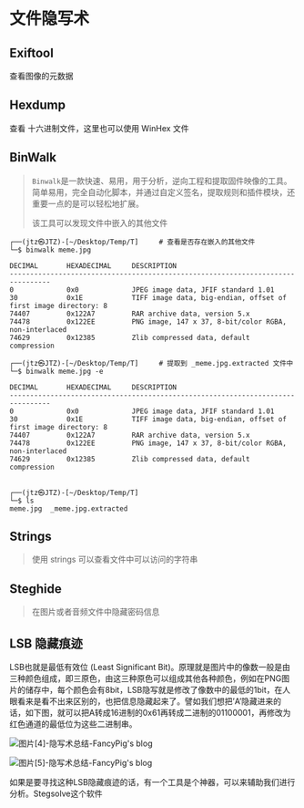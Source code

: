 # 文件隐写术

## Exiftool

查看图像的元数据

## Hexdump

查看 十六进制文件，这里也可以使用 WinHex 文件

## BinWalk

> `Binwalk`是一款快速、易用，用于分析，逆向工程和提取固件映像的工具。简单易用，完全自动化脚本，并通过自定义签名，提取规则和插件模块，还重要一点的是可以轻松地扩展。
>
> 该工具可以发现文件中嵌入的其他文件

```shell
┌──(jtz㉿JTZ)-[~/Desktop/Temp/T]		# 查看是否存在嵌入的其他文件
└─$ binwalk meme.jpg

DECIMAL       HEXADECIMAL     DESCRIPTION
--------------------------------------------------------------------------------
0             0x0             JPEG image data, JFIF standard 1.01
30            0x1E            TIFF image data, big-endian, offset of first image directory: 8
74407         0x122A7         RAR archive data, version 5.x
74478         0x122EE         PNG image, 147 x 37, 8-bit/color RGBA, non-interlaced
74629         0x12385         Zlib compressed data, default compression

┌──(jtz㉿JTZ)-[~/Desktop/Temp/T]		# 提取到 _meme.jpg.extracted 文件中
└─$ binwalk meme.jpg -e

DECIMAL       HEXADECIMAL     DESCRIPTION
--------------------------------------------------------------------------------
0             0x0             JPEG image data, JFIF standard 1.01
30            0x1E            TIFF image data, big-endian, offset of first image directory: 8
74407         0x122A7         RAR archive data, version 5.x
74478         0x122EE         PNG image, 147 x 37, 8-bit/color RGBA, non-interlaced
74629         0x12385         Zlib compressed data, default compression


┌──(jtz㉿JTZ)-[~/Desktop/Temp/T]	
└─$ ls
meme.jpg  _meme.jpg.extracted
```

## Strings

> 使用 strings 可以查看文件中可以访问的字符串

## Steghide

> 在图片或者音频文件中隐藏密码信息

## LSB 隐藏痕迹

LSB也就是最低有效位 (Least Significant Bit)。原理就是图片中的像数一般是由三种颜色组成，即三原色，由这三种原色可以组成其他各种颜色，例如在PNG图片的储存中，每个颜色会有8bit，LSB隐写就是修改了像数中的最低的1bit，在人眼看来是看不出来区别的，也把信息隐藏起来了。譬如我们想把’A’隐藏进来的话，如下图，就可以把A转成16进制的0x61再转成二进制的01100001，再修改为红色通道的最低位为这些二进制串。

![图片\[4\]-隐写术总结-FancyPig's blog](https://img-blog.csdnimg.cn/img\_convert/3a8a3340bf72d85eacee322554ed7a39.webp?x-oss-process=image/format,png)

![图片\[5\]-隐写术总结-FancyPig's blog](https://img-blog.csdnimg.cn/img\_convert/c74bcb1ff7d59537759ba466595aecbd.webp?x-oss-process=image/format,png)

如果是要寻找这种LSB隐藏痕迹的话，有一个工具是个神器，可以来辅助我们进行分析。Stegsolve这个软件
